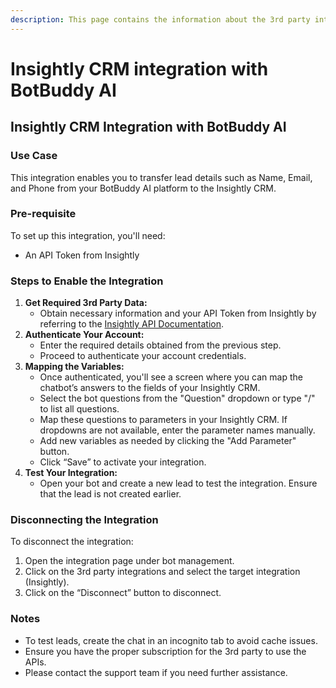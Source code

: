 ```yaml
---
description: This page contains the information about the 3rd party integrations.
---
```


# Insightly CRM integration with BotBuddy AI

## Insightly CRM Integration with BotBuddy AI

### Use Case

This integration enables you to transfer lead details such as Name, Email, and Phone from your BotBuddy AI platform to the Insightly CRM.

### Pre-requisite

To set up this integration, you'll need:

* An API Token from Insightly

### Steps to Enable the Integration

1. **Get Required 3rd Party Data:**
   * Obtain necessary information and your API Token from Insightly by referring to the [Insightly API Documentation](https://api.na1.insightly.com/v3.1/#!/Overview/Introduction).
2. **Authenticate Your Account:**
   * Enter the required details obtained from the previous step.
   * Proceed to authenticate your account credentials.
3. **Mapping the Variables:**
   * Once authenticated, you'll see a screen where you can map the chatbot’s answers to the fields of your Insightly CRM.
   * Select the bot questions from the "Question" dropdown or type "/" to list all questions.
   * Map these questions to parameters in your Insightly CRM. If dropdowns are not available, enter the parameter names manually.
   * Add new variables as needed by clicking the "Add Parameter" button.
   * Click “Save” to activate your integration.
4. **Test Your Integration:**
   * Open your bot and create a new lead to test the integration. Ensure that the lead is not created earlier.

### Disconnecting the Integration

To disconnect the integration:

1. Open the integration page under bot management.
2. Click on the 3rd party integrations and select the target integration (Insightly).
3. Click on the “Disconnect” button to disconnect.

### Notes

* To test leads, create the chat in an incognito tab to avoid cache issues.
* Ensure you have the proper subscription for the 3rd party to use the APIs.
* Please contact the support team if you need further assistance.
